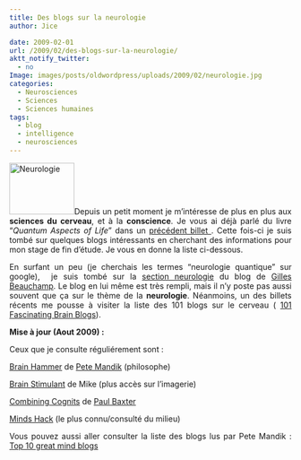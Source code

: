 ```yaml
---
title: Des blogs sur la neurologie
author: Jice

date: 2009-02-01
url: /2009/02/des-blogs-sur-la-neurologie/
aktt_notify_twitter:
  - no
Image: images/posts/oldwordpress/uploads/2009/02/neurologie.jpg
categories:
  - Neurosciences
  - Sciences
  - Sciences humaines
tags:
  - blog
  - intelligence
  - neurosciences
---
```

<p style="text-align: justify;">
  <img class="alignleft size-full wp-image-74" title="Neurologie" src="/images/posts/oldwordpress/uploads/2009/02/neurologie.jpg" alt="Neurologie" width="116" height="92" >Depuis un petit moment je m&#8217;intéresse de plus en plus aux<strong> sciences du cerveau</strong>, et à la <strong>conscience</strong>. Je vous ai déjà parlé du livre &#8220;<em>Quantum Aspects of Life</em>&#8221; dans un <a title="Lectures de vacances" href="http://localhost/oldblog/2008/12/lectures-de-vacances/">précédent billet </a>. Cette fois-ci je suis tombé sur quelques blogs intéressants en cherchant des informations pour mon stage de fin d&#8217;étude. Je vous en donne la liste ci-dessous.
</p>

<!--more-->

<p style="text-align: justify;">
  En surfant un peu (je cherchais les termes &#8220;neurologie quantique&#8221; sur google),  je suis tombé sur la <a title="Blog neurologie" href="http://gillesenvrac.ca/carnet/tag/neuro/" target="_blank">section neurologie</a> du blog de <a title="Gilles Beauchamp" rel="nofollow" href="http://gillesenvrac.ca/carnet/a-propos-de-gilles/" target="_blank">Gilles Beauchamp</a>. Le blog en lui même est très rempli, mais il n&#8217;y poste pas aussi souvent que ça sur le thème de la <strong>neurologie</strong>. Néanmoins, un des billets récents me pousse à visiter la liste des 101 blogs sur le cerveau ( <a title="101 blogs sur le cerveau" href="http://oedb.org/library/features/101_fascinating_brain_blogs" target="_blank">101 Fascinating Brain Blogs</a>).
</p>

<p style="text-align: justify;">
  <strong>Mise à jour (Aout 2009) :</strong>
</p>

<p style="text-align: justify;">
  Ceux que je consulte réguliérement sont :
</p>

<p style="text-align: justify;">
  <a title="Brain Hammer" href="http://petemandik.blogspot.com/" target="_blank">Brain Hammer</a> de <a id="aptureLink_EKSLifJnI7" href="http://twitter.com/petemandik">Pete Mandik</a> (philosophe)
</p>

<p style="text-align: justify;">
  <a title="Brain Stimulant" href="http://brainstimulant.blogspot.com/" target="_blank">Brain Stimulant</a> de Mike (plus accès sur l&#8217;imagerie)
</p>

<p style="text-align: justify;">
  <a title="Combining Cognits" href="http://paul-baxter.blogspot.com/" target="_blank">Combining Cognits</a> de <a id="aptureLink_dhwESWZgxM" href="http://twitter.com/one_paulie">Paul Baxter</a>
</p>

<p style="text-align: justify;">
  <a title="Minds Hack" href="http://www.mindhacks.com/" target="_blank">Minds Hack</a> (le plus connu/consulté du milieu)
</p>

<p style="text-align: justify;">
  Vous pouvez aussi aller consulter la liste des blogs lus par Pete Mandik : <a href="http://www.blogs.com/topten/10-great-mind-and-brain-blogs/" target="_blank">Top 10 great mind blogs</a>
</p>
